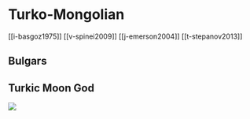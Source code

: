 # Turko-Mongolian
[[i-basgoz1975]]
[[v-spinei2009]]
[[j-emerson2004]]
[[t-stepanov2013]]
## Bulgars

## Turkic Moon God
![](pics/765432.jpg)